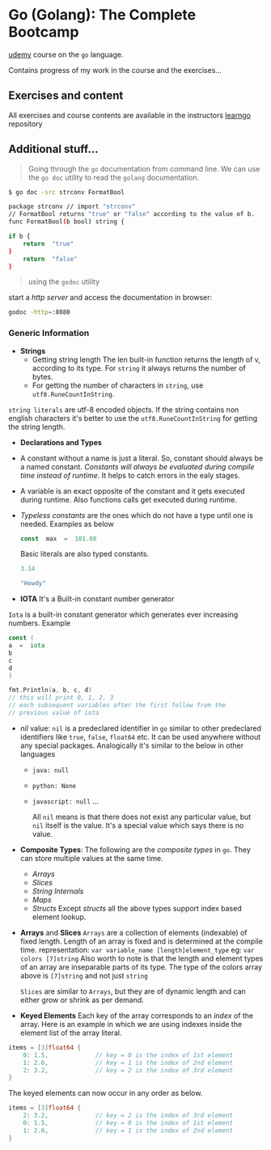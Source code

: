 
# Go (Golang): The Complete Bootcamp
  
[udemy] course on the `go` language.

Contains progress of my work in the course and the exercises...

## Exercises and content


All exercises and course contents are available in the instructors [learngo] repository
  

## Additional stuff...

> Going through the `go` documentation from command line. We can use the `go doc` utility to read the `golang` documentation.

```bash
$ go doc -src strconv FormatBool

package strconv // import "strconv"
// FormatBool returns "true" or "false" according to the value of b.
func FormatBool(b bool) string {

if b {
	return  "true"
}
	return  "false"
}
```

> using the `godoc` utility

start a _http server_ and access the documentation in browser:

```sh
godoc -http=:8080
```
### Generic Information

+ **Strings**
	-  Getting string length
		The len built-in function returns the length of v, according to its type. For `string` it always returns the number of bytes.
	- For getting the number of characters in `string`, use `utf8.RuneCountInString`.

`string literals` are utf-8 encoded objects. If the string contains non english characters it's better to use the `utf8.RuneCountInString` for getting the string length.


+ **Declarations and Types**

+ A constant without a name is just a literal. So, constant should always be a named constant. _Constants will always be evaluated during compile time instead of runtime_. It helps to catch errors in the ealy stages.

+ A variable is an exact opposite of the constant and it gets executed during runtime. Also functions calls get executed during runtime.

+ _Typeless constants_ are the ones which do not have a type until one is needed. Examples as below

	```go
	const  max  =  101.08
	```

	Basic literals are also typed constants.

	```go
	3.14

	"Howdy"
	```

+ **IOTA**
	It's a Built-in constant number generator

`Iota` is a built-in constant generator which generates ever increasing numbers. Example

```go
const (
a  =  iota
b
c
d
)

fmt.Println(a, b, c, d)
// this will print 0, 1, 2, 3
// each subsequent variables after the first follow from the
// previous value of iota
```

+ _nil_ value:
  `nil` is a predeclared identifier in `go` similar to other predeclared identifiers like `true`, `false`, `float64` etc. It can be used anywhere without any special packages.
  Analogically it's similar to the below in other languages
  - `java: null`
  - `python: None`
  - `javascript: null` ...

	All `nil` means is that there does not exist any particular value, but `nil` itself is the value. It's a special value which says there is no value.

+ **Composite Types**:
	The following are the _composite types_ in `go`. They can store multiple values at the same time.
	- _Arrays_
	- _Slices_
	- _String Internals_
	- _Maps_
	- _Structs_
  Except _structs_ all the above types support index based element lookup.

- **Arrays** and **Slices**
	`Arrays` are a collection of elements (indexable) of fixed length. Length of an array is fixed and is determined at the compile time.
	representation: `var variable_name [length]element_type`
	eg: `var colors [7]string`
	Also worth to note is that the length and element types of an array are inseparable parts of its type. The type of the colors array above is `[7]string` and not just `string`

	`Slices` are similar to `Arrays`, but they are of dynamic length and can either grow or shrink as per demand.

- **Keyed Elements**
	Each key of the array corresponds to an _index_ of the array.
	Here is an example in which we are using indexes inside the element list of the array literal.
```go
items = [3]float64 {
	0: 1.5,				// key = 0 is the index of 1st element
	1: 2.6,				// key = 1 is the index of 2nd element
	2: 3.2,				// key = 2 is the index of 3rd element
}
```
The keyed elements can now occur in any order as below.
```go
items = [3]float64 {
	2: 3.2,				// key = 2 is the index of 3rd element
	0: 1.5,				// key = 0 is the index of 1st element
	1: 2.6,				// key = 1 is the index of 2nd element
}
```

[learngo]: (https://github.com/inancgumus/learngo){:target="_blank"}

[udemy]: www.udemy.com/course/learn-go-the-complete-bootcamp-course-golang